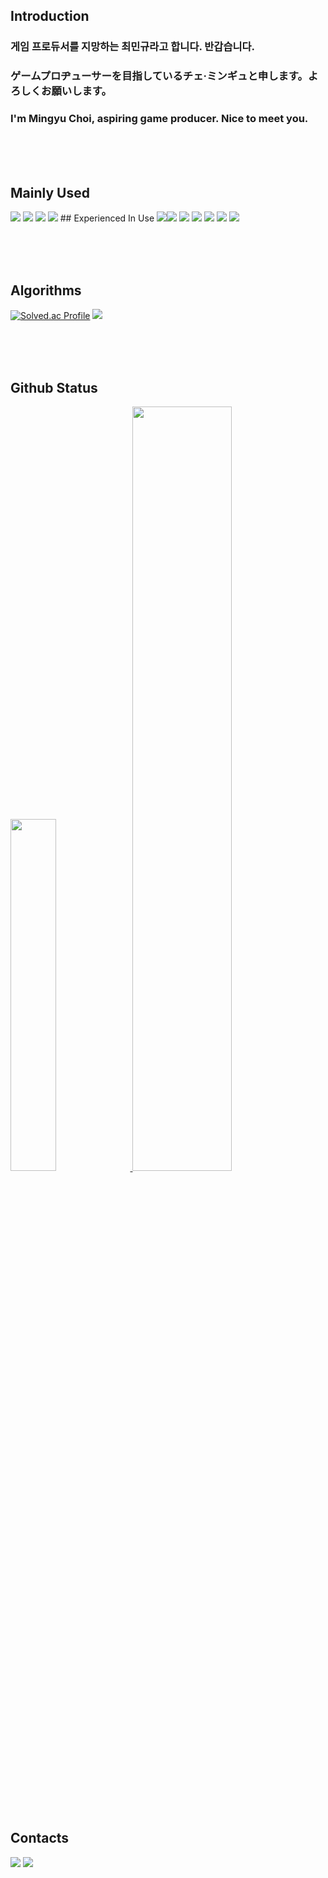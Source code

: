 <!--
**Mingyu0626/Mingyu0626** is a ✨ _special_ ✨ repository because its `README.md` (this file) appears on your GitHub profile.

Here are some ideas to get you started:

- 🔭 I’m currently working on ...
- 🌱 I’m currently learning ...
- 👯 I’m looking to collaborate on ...
- 🤔 I’m looking for help with ...
- 💬 Ask me about ...
- 📫 How to reach me: ...
- 😄 Pronouns: ...
- ⚡ Fun fact: ...
-->

## Introduction
### 게임 프로듀서를 지망하는 최민규라고 합니다. 반갑습니다.
### ゲームプロヂューサーを目指しているチェ·ミンギュと申します。よろしくお願いします。
### I'm Mingyu Choi, aspiring game producer. Nice to meet you.

<br/><br/><br/>

## Mainly Used
<img src="https://img.shields.io/badge/Unreal%20Engine-black?style=flat&logo=unrealengine&logoColor=0E1128"/>
<img src="https://img.shields.io/badge/Unity-black?style=flat&logo=unity&logoColor=000000"/>
<img src="https://img.shields.io/badge/C++-black?style=flat&logo=cplusplus&logoColor=00599C"/>
<img src="https://img.shields.io/badge/CSharp-black?style=flat&logo=csharp&logoColor=512BD4"/>
## Experienced In Use
<img src="https://img.shields.io/badge/Android%20Studio-black?style=flat&logo=androidstudio&logoColor=3DDC84"/><img src="https://img.shields.io/badge/PyTorch-black?style=flat&logo=pytorch&logoColor=EE4C2C"/>
<img src="https://img.shields.io/badge/MySQL-black?style=flat&logo=mysql&logoColor=4479A1"/>
<img src="https://img.shields.io/badge/Google%20Colab-black?style=flat&logo=googlecolab&logoColor=F9AB00"/>
<img src="https://img.shields.io/badge/C-black?style=flat&logo=c&logoColor=A8B9CC"/>
<img src="https://img.shields.io/badge/Python-black?style=flat&logo=python&logoColor=3776AB"/>
<img src="https://img.shields.io/badge/Kotlin-black?style=flat&logo=kotlin&logoColor=7F52FF"/>

<br/><br/><br/>

## Algorithms
[![Solved.ac Profile](http://mazassumnida.wtf/api/v2/generate_badge?boj=mg010626)](https://solved.ac/mg010626/)
<img src="http://mazandi.herokuapp.com/api?handle={mg010626}&theme=warm"/>

<br/><br/><br/>

## Github Status
<a href="https://github.com/anuraghazra/github-readme-stats">
    <img src="https://github-readme-stats.vercel.app/api/top-langs/?username=Mingyu0626&layout=donut&show_icons=true&theme=material-palenight&hide_border=true&bg_color=20232a&icon_color=088A08&text_color=fff&title_color=088a08&count_private=true&exclude_repo=Face-Transfer-Application" width=38% />
</a>
<a href="https://github.com/anuraghazra/github-readme-stats">
  <img src="https://github-readme-stats.vercel.app/api?username=Mingyu0626&show_icons=true&theme=material-palenight&hide_border=true&bg_color=20232a&icon_color=088A08&text_color=fff&title_color=088A08&count_private=true" width=56% />
</a>

<br/><br/><br/>

## Contacts
<a href="https://www.instagram.com/choimingyu_0626/?hl=ko" target="_blank"><img src="https://img.shields.io/badge/Instagram-black?style=flat&logo=Instagram&logoColor=E4405F"/><a>
<a href="https://www.notion.so/Road-to-Game-Director-511cc09d996f4fe49cea907fb00a9f9a" target="_blank"><img src="https://img.shields.io/badge/Notion-white?style=flat&logo=Notion&logoColor=000000"/><a>
